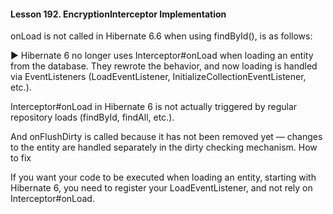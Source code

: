 #### Lesson 192. EncryptionInterceptor Implementation

onLoad is not called in Hibernate 6.6 when using findById(), is as follows:

▶️ Hibernate 6 no longer uses Interceptor#onLoad when loading an entity from the database.
They rewrote the behavior, and now loading is handled via EventListeners (LoadEventListener, InitializeCollectionEventListener, etc.).

Interceptor#onLoad in Hibernate 6 is not actually triggered by regular repository loads (findById, findAll, etc.).

And onFlushDirty is called because it has not been removed yet — changes to the entity are handled separately in the dirty checking mechanism.
How to fix

If you want your code to be executed when loading an entity, starting with Hibernate 6, you need to register your LoadEventListener, and not rely on Interceptor#onLoad.